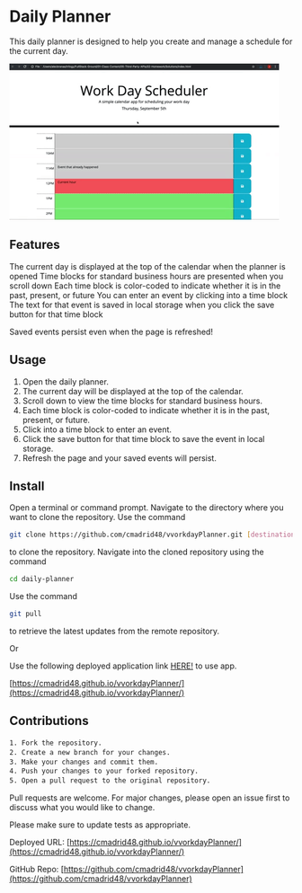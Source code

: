 # Daily Planner

This daily planner is designed to help you create and manage a schedule for the current day.

![alt text](assets\CSS\screenShots\05-third-party-apis-homework-demo.gif)

## Features

The current day is displayed at the top of the calendar when the planner is opened
Time blocks for standard business hours are presented when you scroll down
Each time block is color-coded to indicate whether it is in the past, present, or future
You can enter an event by clicking into a time block
The text for that event is saved in local storage when you click the save button for that time block

Saved events persist even when the page is refreshed!

## Usage

1. Open the daily planner.
2. The current day will be displayed at the top of the calendar.
3. Scroll down to view the time blocks for standard business hours.
4. Each time block is color-coded to indicate whether it is in the past, present, or future.
5. Click into a time block to enter an event.
6. Click the save button for that time block to save the event in local storage.
7. Refresh the page and your saved events will persist.

## Install

Open a terminal or command prompt.
Navigate to the directory where you want to clone the repository.
Use the command 
```bash 
git clone https://github.com/cmadrid48/vvorkdayPlanner.git [destination] 
```
to clone the repository.
Navigate into the cloned repository using the command 
```bash
cd daily-planner
```
Use the command 
```bash
git pull 
```
to retrieve the latest updates from the remote repository.

Or

Use the following deployed application link [HERE!](https://pip.pypa.io/en/stable/) to use app.

[https://cmadrid48.github.io/vvorkdayPlanner/](https://cmadrid48.github.io/vvorkdayPlanner/)


## Contributions

```bash
1. Fork the repository.
2. Create a new branch for your changes.
3. Make your changes and commit them.
4. Push your changes to your forked repository.
5. Open a pull request to the original repository.
```

Pull requests are welcome. For major changes, please open an issue first
to discuss what you would like to change.

Please make sure to update tests as appropriate.

Deployed URL: [https://cmadrid48.github.io/vvorkdayPlanner/](https://cmadrid48.github.io/vvorkdayPlanner/)

GitHub Repo: [https://github.com/cmadrid48/vvorkdayPlanner](https://github.com/cmadrid48/vvorkdayPlanner)